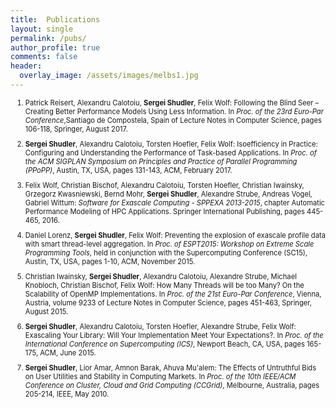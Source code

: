 ```yaml
---
title:  Publications
layout: single
permalink: /pubs/
author_profile: true
comments: false
header:
  overlay_image: /assets/images/melbs1.jpg
---
```



<ol start="1">

<li style="font-size:80%;margin-bottom: 10px;">Patrick Reisert, Alexandru Calotoiu, 
<strong>Sergei Shudler</strong>, Felix Wolf:
Following the Blind Seer – Creating Better Performance Models Using Less Information.
In <cite>Proc. of the 23rd Euro-Par Conference</cite>,Santiago de Compostela, Spain of Lecture Notes in Computer Science, pages 106-118, Springer, August 2017.</li>

<li style="font-size:80%;margin-bottom: 10px;"><strong>Sergei Shudler</strong>, Alexandru Calotoiu, 
Torsten Hoefler, Felix Wolf:
Isoefficiency in Practice: Configuring and Understanding the Performance of Task-based Applications.
In <cite>Proc. of the ACM SIGPLAN Symposium on Principles and Practice of Parallel Programming (PPoPP)</cite>, Austin, TX, USA, pages 131-143, ACM, February 2017.</li>

<li style="font-size:80%;margin-bottom: 10px;">Felix Wolf, Christian Bischof, Alexandru Calotoiu, Torsten Hoefler, Christian Iwainsky, Grzegorz Kwasniewski, Bernd Mohr, <strong>Sergei Shudler</strong>, Alexandre Strube, Andreas Vogel, Gabriel Wittum: <cite>Software for Exascale Computing - SPPEXA 2013-2015</cite>, chapter Automatic Performance Modeling of HPC Applications. Springer International Publishing, pages 445-465, 2016.</li>

<li style="font-size:80%;margin-bottom: 10px;">Daniel Lorenz, <strong>Sergei Shudler</strong>, Felix Wolf: Preventing the explosion of exascale profile data with smart thread-level aggregation. In <cite>Proc. of ESPT2015: Workshop on Extreme Scale Programming Tools</cite>, held in conjunction with the Supercomputing Conference (SC15), Austin, TX, USA, pages 1-10, ACM, November 2015.</li>

<li style="font-size:80%;margin-bottom: 10px;">Christian Iwainsky, <strong>Sergei Shudler</strong>, Alexandru Calotoiu, Alexandre Strube, Michael Knobloch, Christian Bischof, Felix Wolf: How Many Threads will be too Many? On the Scalability of OpenMP Implementations. In <cite>Proc. of the 21st Euro-Par Conference</cite>, Vienna, Austria, volume 9233 of Lecture Notes in Computer Science, pages 451-463, Springer, August 2015.</li>

<li style="font-size:80%;margin-bottom: 10px;"><strong>Sergei Shudler</strong>, Alexandru Calotoiu, Torsten Hoefler, Alexandre Strube, Felix Wolf: Exascaling Your Library: Will Your Implementation Meet Your Expectations?. In <cite>Proc. of the International Conference on Supercomputing (ICS)</cite>, Newport Beach, CA, USA, pages 165-175, ACM, June 2015.</li>

<li style="font-size:80%;margin-bottom: 10px;"><strong>Sergei Shudler</strong>, Lior Amar, Amnon Barak, Ahuva Mu'alem: The Effects of Untruthful Bids on User Utilities and Stability in Computing Markets. In <cite>Proc. of the 10th IEEE/ACM Conference on Cluster, Cloud and Grid Computing (CCGrid)</cite>, Melbourne, Australia, pages 205-214, IEEE, May 2010.</li>

</ol>

